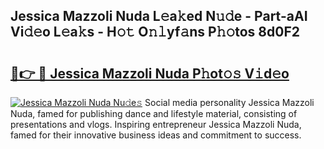 ## Jessica Mazzoli Nuda L𝚎a𝚔ed N𝚞𝚍e - Part-aAI Vi𝚍𝚎o L𝚎a𝚔s - H𝚘𝚝 O𝚗𝚕yf𝚊ns P𝚑𝚘tos 8d0F2

# <h2><a href="http://kfdwaa8.oniu.top/?m=Jessica+Mazzoli+Nuda">🔗👉 🔴 Jessica Mazzoli Nuda P𝚑ot𝚘𝚜 V𝚒d𝚎o</a></h2>

[![Jessica Mazzoli Nuda Nu𝚍e𝚜](https://i.imgur.com/0qMVB7G.gif)](http://kfdwaa8.oniu.top/?m=Jessica+Mazzoli+Nuda)
Social media personality Jessica Mazzoli Nuda, famed for publishing dance and lifestyle material, consisting of presentations and vlogs. Inspiring entrepreneur Jessica Mazzoli Nuda, famed for their innovative business ideas and commitment to success.  

